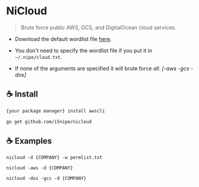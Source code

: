 # NiCloud

> Brute force public AWS, GCS, and DigitalOcean cloud services. 

- Download the default wordlist file [here](https://raw.githubusercontent.com/i5nipe/nicloud/master/files/cloud.txt).

- You don't need to specify the wordlist file if you put it in `~/.nipe/cloud.txt`.

- If none of the arguments are specified it will brute force *all*. *[-aws -gcs -dos]*

## ☕ Install

```bash
{your package manager} install awscli
```

```bash
go get github.com/i5nipe/nicloud
```


## ☕ Examples
```
nicloud -d {COMPANY} -w permlist.txt

nicloud -aws -d {COMPANY}

nicloud -dos -gcs -d {COMPANY}
```
